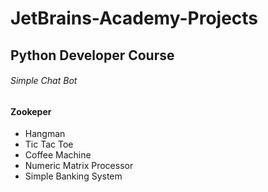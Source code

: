 # JetBrains-Academy-Projects
## Python Developer Course

###### Simple Chat Bot
#### Zookeper
- Hangman
- Tic Tac Toe
- Coffee Machine
- Numeric Matrix Processor
- Simple Banking System
